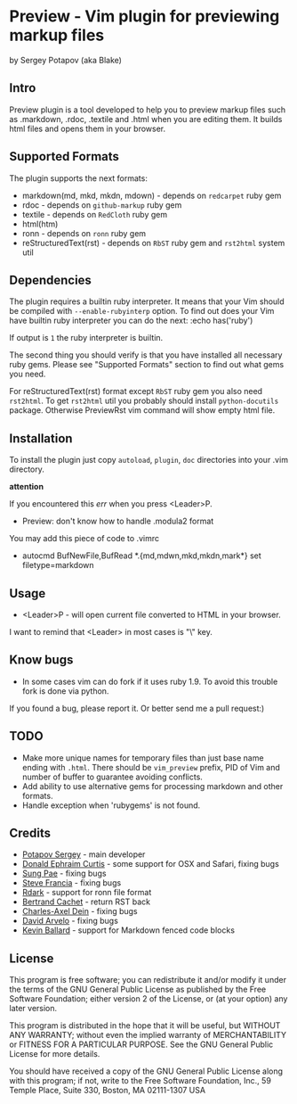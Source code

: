 # Preview - Vim plugin for previewing markup files
by Sergey Potapov (aka Blake)


## Intro

Preview plugin is a tool developed to help you to preview markup files such as
.markdown, .rdoc, .textile and .html when you are editing them. It builds
html files and opens them in your browser.


## Supported Formats

The plugin supports the next formats:

* markdown(md, mkd, mkdn, mdown) - depends on `redcarpet` ruby gem
* rdoc - depends on `github-markup` ruby gem
* textile - depends on `RedCloth` ruby gem
* html(htm)
* ronn - depends on `ronn` ruby gem
* reStructuredText(rst) - depends on `RbST` ruby gem and `rst2html` system util


## Dependencies

The plugin requires a builtin ruby interpreter. It means that your Vim
should be compiled with `--enable-rubyinterp` option.
To find out does your Vim have builtin ruby interpreter you can do the next:
    :echo has('ruby')

If output is `1` the ruby interpreter is builtin.

The second thing you should verify is that you have installed all necessary
ruby gems. Please see "Supported Formats" section to find out what gems you need.

For reStructuredText(rst) format except `RbST` ruby gem you also need `rst2html`.
To get `rst2html` util you probably should install `python-docutils` package. Otherwise PreviewRst vim command will show empty html file.


## Installation

To install the plugin just copy `autoload`, `plugin`, `doc` directories into your .vim directory.

**attention**

If you encountered this *err* when you press \<Leader\>P.

* Preview: don't know how to handle .modula2 format

You may add this piece of code to .vimrc

* autocmd BufNewFile,BufRead \*.{md,mdwn,mkd,mkdn,mark\*} set filetype=markdown


## Usage

* \<Leader\>P - will open current file converted to HTML in your browser.

I want to remind that \<Leader\> in most cases is "\\" key.


## Know bugs

* In some cases vim can do fork if it uses ruby 1.9. To avoid this trouble fork is done via python.

If you found a bug, please report it. Or better send me a pull request:)


## TODO

* Make more unique names for temporary files than just base name ending with `.html`. There should be `vim_preview` prefix, PID of Vim and number of buffer to guarantee avoiding conflicts.
* Add ability to use alternative gems for processing markdown and other formats.
* Handle exception when 'rubygems' is not found.


## Credits

* [Potapov Sergey](https://github.com/greyblake) - main developer
* [Donald Ephraim Curtis](https://github.com/decurtis) - some support for OSX and Safari, fixing bugs
* [Sung Pae](https://github.com/guns) - fixing bugs
* [Steve Francia](https://github.com/spf13) - fixing bugs
* [Rdark](https://github.com/rdark) - support for ronn file format
* [Bertrand Cachet](https://github.com/bcachet) - return RST back
* [Charles-Axel Dein](https://github.com/charlax) - fixing bugs
* [David Arvelo](https://github.com/darvelo) - fixing bugs
* [Kevin Ballard](https://github.com/kballard) - support for Markdown fenced code blocks


## License

This program is free software; you can redistribute it and/or
modify it under the terms of the GNU General Public License as
published by the Free Software Foundation; either version 2 of
the License, or (at your option) any later version.

This program is distributed in the hope that it will be useful,
but WITHOUT ANY WARRANTY; without even the implied warranty of
MERCHANTABILITY or FITNESS FOR A PARTICULAR PURPOSE. See the GNU
General Public License for more details.

You should have received a copy of the GNU General Public License
along with this program; if not, write to the Free Software
Foundation, Inc., 59 Temple Place, Suite 330, Boston,
MA 02111-1307 USA
